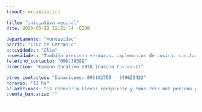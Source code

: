 ```yaml
---
layout: organizacion

title: "iniciativa vecinal"
date: 2020-05-12 12:21:54 -0300

departamento: "Montevideo"
barrio: "Cruz de Carrasco"
actividades: "Olla"
necesidades: "También precisan verduras, implementos de cocina, sanitarios, garrafa/anafe o similar."
telefono_contacto: "098238589"
direccion: "Camino Oncativo 2918 (Casona Covicruz)"

otros_contactos: "Donaciones: 099102799 - 099629422"
horario: "12 hs"
aclaraciones: "Es necesario llevar recipiente y concurrir una persona por familia"
cuenta_bancaria: ""

---
```

